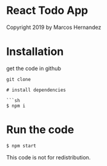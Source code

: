 # React Todo App

Copyright 2019 by Marcos Hernandez

# Installation

get the code in github

````
git clone

# install dependencies

```sh
$ npm i
````

# Run the code

```sh
$ npm start
```

This code is not for redistribution.
